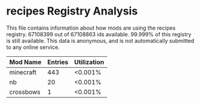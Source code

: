 # recipes Registry Analysis

This file contains information about how mods are using the recipes registry.
67108399 out of 67108863 ids available. 99.999% of this registry is still
available. This data is anonymous, and is not automatically submitted to any
online service.


| Mod Name  | Entries | Utilization |
|-----------|---------|-------------|
| minecraft | 443     | <0.001%     |
| nb        | 20      | <0.001%     |
| crossbows | 1       | <0.001%     |
